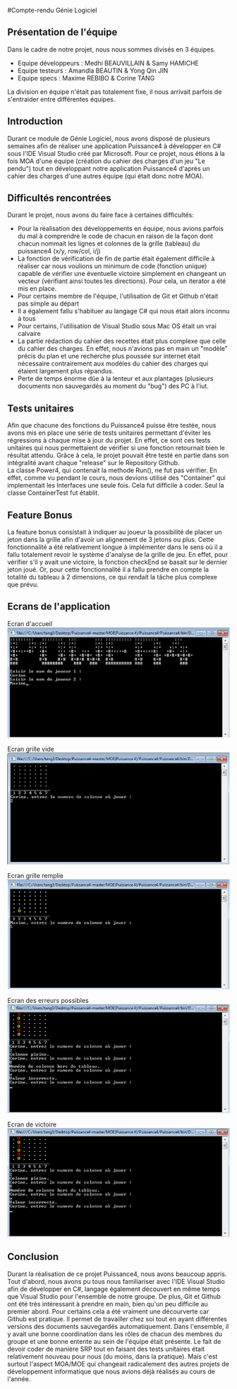#Compte-rendu Génie Logiciel

## Présentation de l'équipe

Dans le cadre de notre projet, nous nous sommes divisés en 3 équipes.

* Equipe développeurs : Medhi BEAUVILLAIN & Samy HAMICHE
* Equipe testeurs : Amandla BEAUTIN & Yong Qin JIN
* Equipe specs : Maxime REBIBO & Corine TANG

La division en équipe n'était pas totalement fixe, il nous arrivait parfois de s'entraider entre différentes équipes.

## Introduction

Durant ce module de Génie Logiciel, nous avons disposé de plusieurs semaines afin de réaliser une application Puissance4 à développer en C# sous l'IDE Visual Studio créé par Microsoft.
Pour ce projet, nous étions à la fois MOA d'une équipe (création du cahier des charges d'un jeu "Le pendu") tout en développant notre application Puissance4 d'après un cahier des charges d'une autres équipe (qui était donc notre MOA).

## Difficultés rencontrées

Durant le projet, nous avons du faire face à certaines difficultés:

* Pour la réalisation des développements en équipe, nous avions parfois du mal à comprendre le code de chacun en raison de la façon dont chacun nommait les lignes et colonnes de la grille (tableau) du puissance4 (x/y, row/col, i/j)
* La fonction de vérification de fin de partie était également difficile à réaliser car nous voulions un minimum de code (fonction unique) capable de vérifier une éventuelle victoire simplement en changeant un vecteur (vérifiant ainsi toutes les directions). Pour cela, un iterator a été mis en place.
* Pour certains membre de l'équipe, l'utilisation de Git et Github n'était pas simple au départ
* Il a également fallu s'habituer au langage C# qui nous était alors inconnu à tous
* Pour certains, l'utilisation de Visual Studio sous Mac OS était un vrai calvaire
* La partie rédaction du cahier des recettes était plus complexe que celle du cahier des charges. En effet, nous n'avions pas en main un "modèle" précis du plan et une recherche plus poussée sur internet était nécessaire contrairement aux modèles du cahier des charges qui étaient largement plus répandus.
* Perte de temps énorme dûe à la lenteur et aux plantages (plusieurs documents non sauvegardés au moment du "bug") des PC à l'iut.

## Tests unitaires

Afin que chacune des fonctions du Puissance4 puisse être testée, nous avons mis en place une série de tests unitaires permettant d'éviter les régressions à chaque mise à jour du projet.
En effet, ce sont ces tests unitaires qui nous permettaient de vérifier si une fonction retournait bien le résultat attendu. Grâce à cela, le projet pouvait être testé en partie dans son intégralité avant chaque "release" sur le Repository Github. <br/>
La classe Power4, qui contenait la methode Run(), ne fut pas vérifier. En effet, comme vu pendant le cours, nous devions utilisé des "Container" qui implementait les Interfaces une seule fois. Cela fut difficile à coder. Seul la classe ContainerTest fut établit.

## Feature Bonus

La feature bonus consistait à indiquer au joueur la possibilité de placer un jeton dans la grille afin d'avoir un alignement de 3 jetons ou plus.
Cette fonctionnalité a été relativement longue à implémenter dans le sens où il a fallu totalement revoir le système d'analyse de la grille de jeu. En effet, pour vérifier s'il y avait une victoire, la fonction checkEnd se basait sur le dernier jeton joué. Or, pour cette fonctionnalité il a fallu prendre en compte la totalité du tableau à 2 dimensions, ce qui rendait la tâche plus complexe que prévu.

## Ecrans de l'application

Ecran d'accueil
![](https://github.com/maxime121294/Puissance4/blob/master/Compte-rendu/Images/ScreenAccueil.png)

Ecran grille vide
![](https://github.com/maxime121294/Puissance4/blob/master/Compte-rendu/Images/ScreenGrilleVide.png)

Ecran grille remplie
![](https://github.com/maxime121294/Puissance4/blob/master/Compte-rendu/Images/ScreenGrilleRemplie.png)

Ecran des erreurs possibles
![](https://github.com/maxime121294/Puissance4/blob/master/Compte-rendu/Images/ScreenErreur.png)

Ecran de victoire
![](https://github.com/maxime121294/Puissance4/blob/master/Compte-rendu/Images/ScreenErreur.png)


## Conclusion

Durant la réalisation de ce projet Puissance4, nous avons beaucoup appris. Tout d'abord, nous avons pu tous nous familiariser avec l'IDE Visual Studio afin de développer en C#, langage également découvert en même temps que Visual Studio pour l'ensemble de notre groupe.
De plus, Git et Github ont été très intéressant à prendre en main, bien qu'un peu difficile au premier abord. Pour certains cela a été vraiment une décourverte car Github est pratique. Il permet de travailler chez soi tout en ayant différentes versions des documents sauvegardés automatiquement.
Dans l'ensemble, il y avait une bonne coordination dans les rôles de chacun des membres du groupe et une bonne entente au sein de l'équipe était présente.
Le fait de devoir coder de manière SRP tout en faisant des tests unitaires était relativement nouveau pour nous (du moins, dans la pratique).
Mais c'est surtout l'aspect MOA/MOE qui changeait radicalement des autres projets de développement informatique que nous avions déjà réalisés au cours de l'année.
